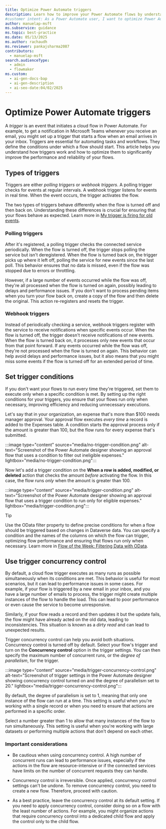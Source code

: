 ```yaml
---
title: Optimize Power Automate triggers
description: Learn how to improve your Power Automate flows by understanding trigger types, setting conditions, and managing concurrency for optimal performance.
#customer intent: As a Power Automate user, I want to optimize Power Automate triggers so that my flows run efficiently. 
author: manuelap-msft
ms.subservice: guidance
ms.topic: best-practice
ms.date: 05/13/2025
ms.author: rachaudh
ms.reviewer: pankajsharma2087
contributors:
  - manuelap-msft
search.audienceType:
  - admin
  - flowmaker
ms.custom:
  - ai-gen-docs-bap
  - ai-gen-description
  - ai-seo-date:04/02/2025
---
```


# Optimize Power Automate triggers

A *trigger* is an event that initiates a cloud flow in Power Automate. For example, to get a notification in Microsoft Teams whenever you receive an email, you might set up a trigger that starts a flow when an email arrives in your inbox. Triggers are essential for automating tasks and workflows. They define the conditions under which a flow should start. This article helps you understand how triggers work and how to optimize them to significantly improve the performance and reliability of your flows.

## Types of triggers

Triggers are either *polling triggers* or *webhook triggers*. A polling trigger checks for events at regular intervals. A webhook trigger listens for events in real time. When the event occurs, the trigger activates the flow.

The two types of triggers behave differently when the flow is turned off and then back on. Understanding these differences is crucial for ensuring that your flows behave as expected. Learn more in [My trigger is firing for old events](/power-automate/triggers-troubleshoot?tabs=classic-designer#my-trigger-is-firing-for-old-events).

### Polling triggers

After it's registered, a polling trigger checks the connected service periodically. When the flow is turned off, the trigger stops polling the service but isn't deregistered. When the flow is turned back on, the trigger picks up where it left off, polling the service for new events since the last poll. This behavior ensures that no data is missed, even if the flow was stopped due to errors or throttling.

However, if a large number of events occurred while the flow was off, they're all processed when the flow is turned on again, possibly leading to delays and performance issues. If you don't want to process pending items when you turn your flow back on, create a copy of the flow and then delete the original. This action re-registers and resets the trigger.

### Webhook triggers

Instead of periodically checking a service, webhook triggers register with the service to receive notifications when specific events occur. When the flow is turned off, the trigger doesn't receive notifications of new events. When the flow is turned back on, it processes only new events that occur from that point forward. If any events occurred while the flow was off, they're not processed when the flow is turned on again. This behavior can help avoid delays and performance issues, but it also means that you might miss some events if the flow is turned off for an extended period of time.

## Set trigger conditions

If you don't want your flows to run every time they're triggered, set them to execute only when a specific condition is met. By setting up the right conditions for your triggers, you ensure that your flows run only when necessary, improving efficiency and reducing unnecessary executions.

Let's say that in your organization, an expense that's more than $100 needs manager approval. Your approval flow executes *every time* a record is added to the Expenses table. A condition starts the approval process only if the amount is greater than 100, but the flow runs for every expense that's submitted.

:::image type="content" source="media/no-trigger-condition.png" alt-text="Screenshot of the Power Automate designer showing an approval flow that uses a condition to filter out ineligible expenses." lightbox="media/no-trigger-condition.png":::

Now let's add a trigger condition on the **When a row is added, modified, or deleted** action that checks the amount *before* activating the flow. In this case, the flow runs *only* when the amount is greater than 100.

:::image type="content" source="media/trigger-condition.png" alt-text="Screenshot of the Power Automate designer showing an approval flow that uses a trigger condition to run only for eligible expenses." lightbox="media/trigger-condition.png":::

> [!TIP]
> Use the OData filter property to define precise conditions for when a flow should be triggered based on changes in Dataverse data. You can specify a condition and the names of the columns on which the flow can trigger, optimizing flow performance and ensuring that flows run only when necessary. Learn more in [Flow of the Week: Filtering Data with OData](https://www.microsoft.com/power-platform/blog/power-automate/advanced-flow-of-the-week-filtering-with-odata/).

## Use trigger concurrency control

By default, a cloud flow trigger executes as many runs as possible simultaneously when its conditions are met. This behavior is useful for most scenarios, but it can lead to performance issues in some cases. For example, if your flow is triggered by a new email in your inbox, and you have a large number of emails to process, the trigger might create multiple instances of the flow to handle the load. This can lead to poor performance or even cause the service to become unresponsive.

Similarly, if your flow reads a record and then updates it but the update fails, the flow might have already acted on the old data, leading to inconsistencies. This situation is known as a *dirty read* and can lead to unexpected results.

Trigger concurrency control can help you avoid both situations. Concurrency control is turned off by default. Select your flow's trigger and turn on the **Concurrency control** option in the trigger settings. You can then specify the maximum number of concurrent runs, or the *degree of parallelism*, for the trigger.

:::image type="content" source="media/trigger-concurrency-control.png" alt-text="Screenshot of trigger settings in the Power Automate designer showing concurrency control turned on and the degree of parallelism set to 20." lightbox="media/trigger-concurrency-control.png":::

By default, the degree of parallelism is set to 1, meaning that only one instance of the flow can run at a time. This setting is useful when you're working with a single record or when you need to ensure that actions are performed in a specific order.

Select a number greater than 1 to allow that many instances of the flow to run simultaneously. This setting is useful when you're working with large datasets or performing multiple actions that don't depend on each other.

### Important considerations

- Be cautious when using concurrency control. A high number of concurrent runs can lead to performance issues, especially if the actions in the flow are resource-intensive or if the connected services have limits on the number of concurrent requests they can handle.

- Concurrency control is irreversible. Once applied, concurrency control settings can't be undone. To remove concurrency control, you need to create a new flow. Therefore, proceed with caution.

- As a best practice, leave the concurrency control at its default setting. If you need to apply concurrency control, consider doing so on a flow with the least number of actions. For example, you might organize actions that require concurrency control into a dedicated child flow and apply the control only to the child flow.

